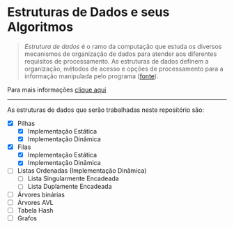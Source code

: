 # Estruturas de Dados e seus Algoritmos

> *Estrutura de dados* é o ramo da computação que estuda os diversos mecanismos de organização de dados para atender aos diferentes requisitos de processamento. As estruturas de dados definem a organização, métodos de acesso e opções de processamento para a informação manipulada pelo programa ([fonte](https://www.dca.fee.unicamp.br/cursos/EA876/apostila/HTML/node10.html)).

Para mais informações [clique aqui](https://pt.wikipedia.org/wiki/Estrutura_de_dados)

-----------------------------------------------------------------------------------------------------------

As estruturas de dados que serão trabalhadas neste repositório são:

- [X] Pilhas 
   - [X] Implementação Estática
   - [X] Implementação Dinâmica
- [X] Filas
   - [X] Implementação Estática
   - [X] Implementação Dinâmica
- [ ] Listas Ordenadas (Implementação Dinâmica)
   - [ ] Lista Singularmente Encadeada
   - [ ] Lista Duplamente Encadeada
- [ ] Árvores binárias
- [ ] Árvores AVL
- [ ] Tabela Hash
- [ ] Grafos
